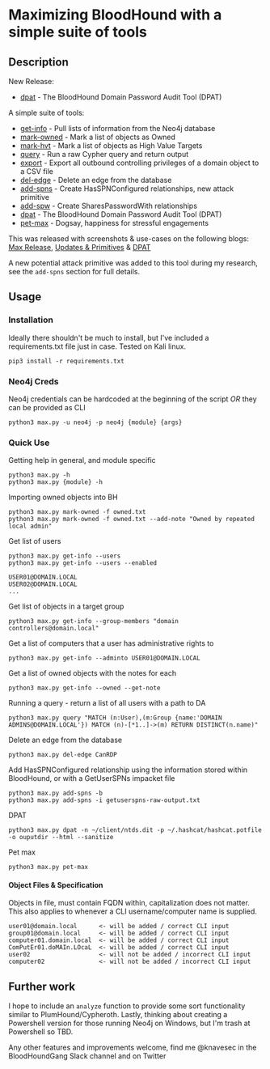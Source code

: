 # Maximizing BloodHound with a simple suite of tools

## Description

New Release:

- [dpat](https://github.com/knavesec/Max/blob/dpat/wiki/dpat.md) - The BloodHound Domain Password Audit Tool (DPAT)

A simple suite of tools:
- [get-info](https://github.com/knavesec/Max/blob/dpat/wiki/get-info.md) - Pull lists of information from the Neo4j database
- [mark-owned](https://github.com/knavesec/Max/blob/dpat/wiki/mark-owned.md) - Mark a list of objects as Owned
- [mark-hvt](https://github.com/knavesec/Max/blob/dpat/wiki/mark-hvt.md) - Mark a list of objects as High Value Targets
- [query](https://github.com/knavesec/Max/blob/dpat/wiki/query.md) - Run a raw Cypher query and return output
- [export](https://github.com/knavesec/Max/blob/dpat/wiki/export.md) - Export all outbound controlling privileges of a domain object to a CSV file
- [del-edge](https://github.com/knavesec/Max/blob/dpat/wiki/del-edge.md) - Delete an edge from the database
- [add-spns](https://github.com/knavesec/Max/blob/dpat/wiki/add-spns.md) - Create HasSPNConfigured relationships, new attack primitive
- [add-spw](https://github.com/knavesec/Max/blob/dpat/wiki/add-spw.md) - Create SharesPasswordWith relationships
- [dpat](https://github.com/knavesec/Max/blob/dpat/wiki/dpat.md) - The BloodHound Domain Password Audit Tool (DPAT)
- [pet-max](https://github.com/knavesec/Max/blob/dpat/wiki/pet-max.md) - Dogsay, happiness for stressful engagements

This was released with screenshots & use-cases on the following blogs: [Max Release](https://whynotsecurity.com/blog/max/),  [Updates & Primitives](https://whynotsecurity.com/blog/max2/) & [DPAT](https://whynotsecurity.com/blog/max3/)

A new potential attack primitive was added to this tool during my research, see the `add-spns` section for full details.


## Usage

### Installation

Ideally there shouldn't be much to install, but I've included a requirements.txt file just in case. Tested on Kali linux.

`pip3 install -r requirements.txt`

### Neo4j Creds

Neo4j credentials can be hardcoded at the beginning of the script *OR* they can be provided as CLI

`python3 max.py -u neo4j -p neo4j {module} {args}`

### Quick Use

Getting help in general, and module specific
```
python3 max.py -h
python3 max.py {module} -h
```

Importing owned objects into BH
```
python3 max.py mark-owned -f owned.txt
python3 max.py mark-owned -f owned.txt --add-note "Owned by repeated local admin"
```

Get list of users
```
python3 max.py get-info --users
python3 max.py get-info --users --enabled

USER01@DOMAIN.LOCAL
USER02@DOMAIN.LOCAL
...
```

Get list of objects in a target group
```
python3 max.py get-info --group-members "domain controllers@domain.local"
```

Get a list of computers that a user has administrative rights to
```
python3 max.py get-info --adminto USER01@DOMAIN.LOCAL
```

Get a list of owned objects with the notes for each
```
python3 max.py get-info --owned --get-note
```

Running a query - return a list of all users with a path to DA
```
python3 max.py query "MATCH (n:User),(m:Group {name:'DOMAIN ADMINS@DOMAIN.LOCAL'}) MATCH (n)-[*1..]->(m) RETURN DISTINCT(n.name)"
```

Delete an edge from the database
```
python3 max.py del-edge CanRDP
```

Add HasSPNConfigured relationship using the information stored within BloodHound, or with a GetUserSPNs impacket file
```
python3 max.py add-spns -b
python3 max.py add-spns -i getuserspns-raw-output.txt
```

DPAT
```
python3 max.py dpat -n ~/client/ntds.dit -p ~/.hashcat/hashcat.potfile -o ouputdir --html --sanitize
```

Pet max
```
python3 max.py pet-max
```

#### Object Files & Specification

Objects in file, must contain FQDN within, capitalization does not matter. This also applies to whenever a CLI username/computer name is supplied.

```
user01@domain.local      <- will be added / correct CLI input
group01@domain.local     <- will be added / correct CLI input
computer01.domain.local  <- will be added / correct CLI input
ComPutEr01.doMAIn.LOcaL  <- will be added / correct CLI input
user02                   <- will not be added / incorrect CLI input
computer02               <- will not be added / incorrect CLI input
```

## Further work

I hope to include an `analyze` function to provide some sort functionality similar to PlumHound/Cypheroth. Lastly, thinking about creating a Powershell version for those running Neo4j on Windows, but I'm trash at Powershell so TBD.

Any other features and improvements welcome, find me @knavesec in the BloodHoundGang Slack channel and on Twitter
